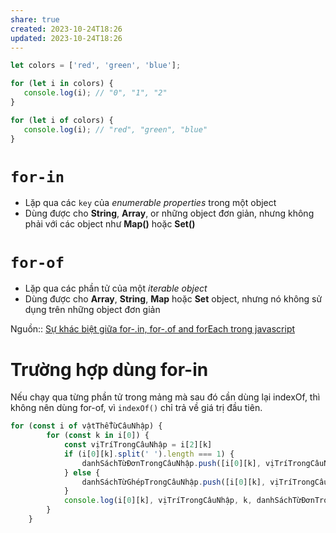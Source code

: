 ```yaml
---
share: true
created: 2023-10-24T18:26
updated: 2023-10-24T18:26
---
```

```js
let colors = ['red', 'green', 'blue'];

for (let i in colors) {
   console.log(i); // "0", "1", "2"
}

for (let i of colors) {
   console.log(i); // "red", "green", "blue"
}
```
# `for-in`
- Lặp qua các `key` của _enumerable properties_ trong một object
- Dùng được cho **String**, **Array**, or những object đơn giản, nhưng không phải với các object như **Map()** hoặc **Set()**
# `for-of`
- Lặp qua các phần tử của một _iterable object_
- Dùng được cho  **Array**, **String**, **Map** hoặc **Set** object, nhưng nó không sử dụng trên những object đơn giản

Nguồn:: [Sự khác biệt giữa for-.in, for-.of and forEach trong javascript](https://anonystick.com/blog-developer/su-khac-biet-giua-forin-forof-and-foreach-trong-javascript-2020041337746860)
# Trường hợp dùng for-in
Nếu chạy qua từng phần tử trong mảng mà sau đó cần dùng lại indexOf, thì không nên dùng for-of, vì `indexOf()` chỉ trả về giá trị đầu tiên.
```js
for (const i of vậtThểTừCâuNhập) {
        for (const k in i[0]) {
            const vịTríTrongCâuNhập = i[2][k]
            if (i[0][k].split(' ').length === 1) {
                danhSáchTừĐơnTrongCâuNhập.push([i[0][k], vịTríTrongCâuNhập])
            } else {
                danhSáchTừGhépTrongCâuNhập.push([i[0][k], vịTríTrongCâuNhập])
            }
            console.log(i[0][k], vịTríTrongCâuNhập, k, danhSáchTừĐơnTrongCâuNhập)
        }
    }

```